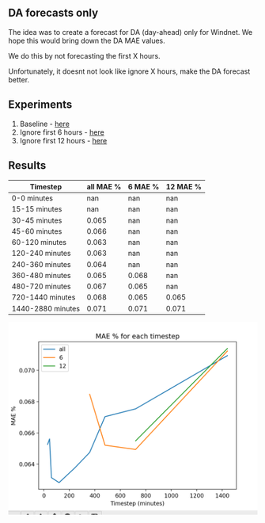## DA forecasts only

The idea was to create a forecast for DA (day-ahead) only for Windnet.
We hope this would bring down the DA MAE values.

We do this by not forecasting the first X hours.

Unfortunately, it doesnt not look like ignore X hours, make the DA forecast better.

## Experiments

1. Baseline - [here](https://wandb.ai/openclimatefix/india/runs/miszfep5)
2. Ignore first 6 hours - [here](https://wandb.ai/openclimatefix/india/runs/uosk0qug)
3. Ignore first 12 hours - [here](https://wandb.ai/openclimatefix/india/runs/s9cnn4ei)

## Results

| Timestep | all MAE % | 6 MAE % | 12 MAE % |
| --- | --- |---------|---------|
| 0-0 minutes | nan | nan     | nan     |
| 15-15 minutes | nan | nan     | nan     |
| 30-45 minutes | 0.065 | nan     | nan     |
| 45-60 minutes | 0.066 | nan     | nan     |
| 60-120 minutes | 0.063 | nan     | nan     |
| 120-240 minutes | 0.063 | nan     | nan     |
| 240-360 minutes | 0.064 | nan     | nan     |
| 360-480 minutes | 0.065 | 0.068   | nan     |
| 480-720 minutes | 0.067 | 0.065   | nan     |
| 720-1440 minutes | 0.068 | 0.065   | 0.065   |
| 1440-2880 minutes | 0.071 | 0.071   | 0.071   |

![](mae_steps.png "mae_steps")

